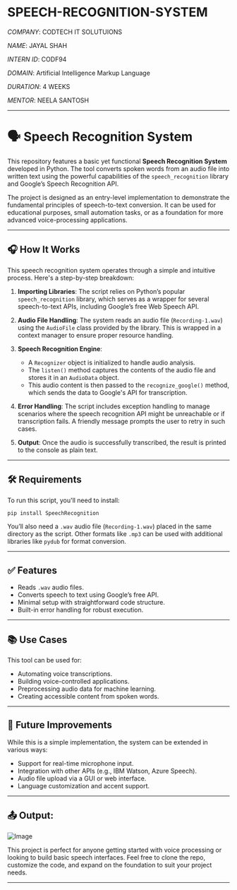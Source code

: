 # SPEECH-RECOGNITION-SYSTEM

*COMPANY*: CODTECH IT SOLUTUIONS

*NAME*: JAYAL SHAH

*INTERN ID*: CODF94

*DOMAIN*: Artificial Intelligence Markup Language

*DURATION*: 4 WEEKS

*MENTOR*: NEELA SANTOSH



---

# 🗣️ Speech Recognition System

This repository features a basic yet functional **Speech Recognition System** developed in Python. The tool converts spoken words from an audio file into written text using the powerful capabilities of the `speech_recognition` library and Google’s Speech Recognition API.

The project is designed as an entry-level implementation to demonstrate the fundamental principles of speech-to-text conversion. It can be used for educational purposes, small automation tasks, or as a foundation for more advanced voice-processing applications.

---

## 🎧 How It Works

This speech recognition system operates through a simple and intuitive process. Here's a step-by-step breakdown:

1. **Importing Libraries**:
   The script relies on Python’s popular `speech_recognition` library, which serves as a wrapper for several speech-to-text APIs, including Google’s free Web Speech API.

2. **Audio File Handling**:
   The system reads an audio file (`Recording-1.wav`) using the `AudioFile` class provided by the library. This is wrapped in a context manager to ensure proper resource handling.

3. **Speech Recognition Engine**:

   * A `Recognizer` object is initialized to handle audio analysis.
   * The `listen()` method captures the contents of the audio file and stores it in an `AudioData` object.
   * This audio content is then passed to the `recognize_google()` method, which sends the data to Google's API for transcription.

4. **Error Handling**:
   The script includes exception handling to manage scenarios where the speech recognition API might be unreachable or if transcription fails. A friendly message prompts the user to retry in such cases.

5. **Output**:
   Once the audio is successfully transcribed, the result is printed to the console as plain text.

---

## 🛠 Requirements

To run this script, you'll need to install:

```bash
pip install SpeechRecognition
```

You’ll also need a `.wav` audio file (`Recording-1.wav`) placed in the same directory as the script. Other formats like `.mp3` can be used with additional libraries like `pydub` for format conversion.

---

## ✅ Features

* Reads `.wav` audio files.
* Converts speech to text using Google’s free API.
* Minimal setup with straightforward code structure.
* Built-in error handling for robust execution.

---

## 📚 Use Cases

This tool can be used for:

* Automating voice transcriptions.
* Building voice-controlled applications.
* Preprocessing audio data for machine learning.
* Creating accessible content from spoken words.

---

## 🚀 Future Improvements

While this is a simple implementation, the system can be extended in various ways:

* Support for real-time microphone input.
* Integration with other APIs (e.g., IBM Watson, Azure Speech).
* Audio file upload via a GUI or web interface.
* Language customization and accent support.

---

## 📤 Output:

![Image](https://github.com/user-attachments/assets/a4e5eff6-e8a2-45f4-a7c6-5d5bb1dc33ef)



This project is perfect for anyone getting started with voice processing or looking to build basic speech interfaces. Feel free to clone the repo, customize the code, and expand on the foundation to suit your project needs.

---
